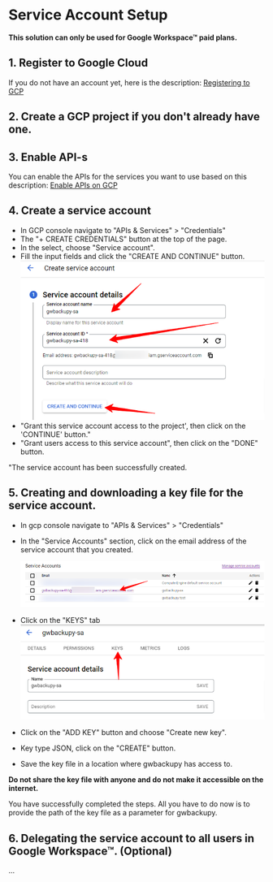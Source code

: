# Service Account Setup

**This solution can only be used for Google Workspace™ paid plans.**

## 1. Register to Google Cloud

If you do not have an account yet, here is the description: [Registering to GCP](register-to-gcp.md)

## 2. Create a GCP project if you don't already have one.

## 3. Enable API-s

You can enable the APIs for the services you want to use based on this description:
[Enable APIs on GCP](enable-gcp-apis.md)

## 4. Create a service account

- In GCP console navigate to "APIs & Services" > "Credentials"
- The "+ CREATE CREDENTIALS" button at the top of the page.
- In the select, choose "Service account".
- Fill the input fields and click the "CREATE AND CONTINUE" button.
  ![](images/service-account-create-step1.png)
- "Grant this service account access to the project', then click on the 'CONTINUE' button."
- "Grant users access to this service account", then click on the "DONE" button.

"The service account has been successfully created.

## 5. Creating and downloading a key file for the service account.

- In gcp console navigate to "APIs & Services" > "Credentials"
- In the "Service Accounts" section, click on the email address of the service account that you created.

  ![](images/service-account-create-show-created.png)
- Click on the "KEYS" tab
  ![](images/service-account-create-key-tab.png)
- Click on the "ADD KEY" button and choose "Create new key".
- Key type JSON, click on the "CREATE" button.
- Save the key file in a location where gwbackupy has access to.

**Do not share the key file with anyone and do not make it accessible on the internet.**

You have successfully completed the steps.
All you have to do now is to provide the path of the key file as a parameter for gwbackupy.

## 6. Delegating the service account to all users in Google Workspace™. (Optional)

...
